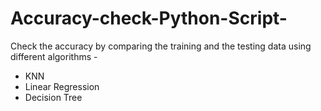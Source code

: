 # Accuracy-check-Python-Script-
Check the accuracy by comparing the training and the testing data using different algorithms -
- KNN 
- Linear Regression 
- Decision Tree

